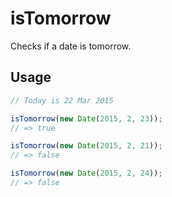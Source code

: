 # isTomorrow

Checks if a date is tomorrow.

## Usage

```js
// Today is 22 Mar 2015

isTomorrow(new Date(2015, 2, 23));
// => true

isTomorrow(new Date(2015, 2, 21));
// => false

isTomorrow(new Date(2015, 2, 24));
// => false
```
